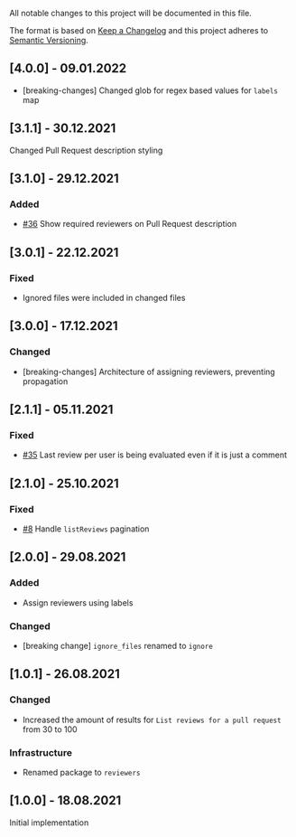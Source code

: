 All notable changes to this project will be documented in this file.

The format is based on [Keep a Changelog](http://keepachangelog.com/)
and this project adheres to [Semantic Versioning](http://semver.org/).

## [4.0.0] - 09.01.2022

- [breaking-changes] Changed glob for regex based values for `labels` map

## [3.1.1] - 30.12.2021

Changed Pull Request description styling

## [3.1.0] - 29.12.2021

### Added
- [#36](https://github.com/zattoo/reviewers/issues/36) Show required reviewers on Pull Request description

## [3.0.1] - 22.12.2021

### Fixed
- Ignored files were included in changed files

## [3.0.0] - 17.12.2021

### Changed
- [breaking-changes] Architecture of assigning reviewers, preventing propagation

## [2.1.1] - 05.11.2021

### Fixed
- [#35](https://github.com/zattoo/reviewers/issues/35) Last review per user is being evaluated even if it is just a comment

## [2.1.0] - 25.10.2021

### Fixed
- [#8](https://github.com/zattoo/reviewers/issues/8) Handle `listReviews` pagination

## [2.0.0] - 29.08.2021

### Added
- Assign reviewers using labels

### Changed
- [breaking change] `ignore_files` renamed to `ignore`

## [1.0.1] - 26.08.2021

### Changed
- Increased the amount of results for `List reviews for a pull request` from 30 to 100

### Infrastructure
- Renamed package to `reviewers`

## [1.0.0] - 18.08.2021

Initial implementation
